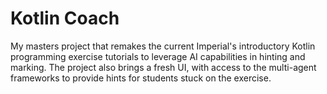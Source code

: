 # Kotlin Coach

My masters project that remakes the current Imperial's introductory Kotlin programming exercise tutorials to leverage AI capabilities in hinting and marking. The project also brings a fresh UI, with access to the multi-agent frameworks to provide hints for students stuck on the exercise.
